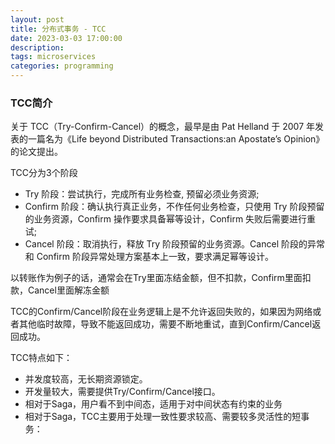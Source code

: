 ```yaml
---
layout: post
title: 分布式事务 - TCC
date: 2023-03-03 17:00:00
description: 
tags: microservices
categories: programming
---
```

### TCC简介
关于 TCC（Try-Confirm-Cancel）的概念，最早是由 Pat Helland 于 2007 年发表的一篇名为《Life beyond Distributed Transactions:an Apostate’s Opinion》的论文提出。

TCC分为3个阶段

* Try 阶段：尝试执行，完成所有业务检查, 预留必须业务资源;
* Confirm 阶段：确认执行真正业务，不作任何业务检查，只使用 Try 阶段预留的业务资源，Confirm 操作要求具备幂等设计，Confirm 失败后需要进行重试;
* Cancel 阶段：取消执行，释放 Try 阶段预留的业务资源。Cancel 阶段的异常和 Confirm 阶段异常处理方案基本上一致，要求满足幂等设计。

以转账作为例子的话，通常会在Try里面冻结金额，但不扣款，Confirm里面扣款，Cancel里面解冻金额

TCC的Confirm/Cancel阶段在业务逻辑上是不允许返回失败的，如果因为网络或者其他临时故障，导致不能返回成功，需要不断地重试，直到Confirm/Cancel返回成功。

TCC特点如下：
* 并发度较高，无长期资源锁定。
* 开发量较大，需要提供Try/Confirm/Cancel接口。
* 相对于Saga，用户看不到中间态，适用于对中间状态有约束的业务
* 相对于Saga，TCC主要用于处理一致性要求较高、需要较多灵活性的短事务：